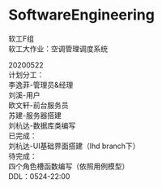 # SoftwareEngineering
软工F组  
软工大作业：空调管理调度系统  

20200522  
计划分工：  
李逸菲-管理员&经理  
刘溪-用户  
欧文轩-前台服务员  
苏建-服务器搭建  
刘杭达-数据库类编写  
已完成：  
刘杭达-UI基础界面搭建（lhd branch下）  
待完成：  
四个角色槽函数编写（依照用例模型）  
DDL：0524-22:00  
